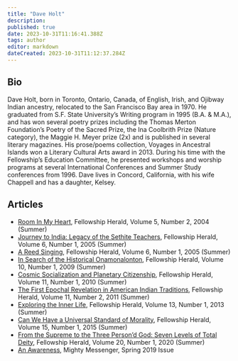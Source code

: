 ```yaml
---
title: "Dave Holt"
description:
published: true
date: 2023-10-31T11:16:41.388Z
tags: author
editor: markdown
dateCreated: 2023-10-31T11:12:37.284Z
---
```


## Bio

Dave Holt, born in Toronto, Ontario, Canada, of English, Irish, and Ojibway Indian ancestry, relocated to the San Francisco Bay area in 1970. He graduated from S.F. State University’s Writing program in 1995 (B.A. & M.A.), and has won several poetry prizes including the Thomas Merton Foundation’s Poetry of the Sacred Prize, the Ina Coolbrith Prize (Nature category), the Maggie H. Meyer prize (2x) and is published in several literary magazines. His prose/poems collection, Voyages in Ancestral Islands won a Literary Cultural Arts award in 2013. During his time with the Fellowship’s Education Committee, he presented workshops and worship programs at several International Conferences and Summer Study conferences from 1996. Dave lives in Concord, California, with his wife Chappell and has a daughter, Kelsey.

## Articles

- [Room In My Heart](/en/article/Dave_Holt/Room_In_My_Heart), Fellowship Herald, Volume 5, Number 2, 2004 (Summer)
- [Journey to India: Legacy of the Sethite Teachers](/en/article/Dave_Holt/Journey_to_India_Legacy_of_the_Sethite_Teachers), Fellowship Herald, Volume 6, Number 1, 2005 (Summer)
- [A Reed Singing](/en/article/Dave_Holt/A_Reed_Singing), Fellowship Herald, Volume 6, Number 1, 2005 (Summer)
- [In Search of the Historical Onamonalonton](/en/article/Dave_Holt/In_Search_of_the_Historical_Onamonalonton), Fellowship Herald, Volume 10, Number 1, 2009 (Summer)
- [Cosmic Socialization and Planetary Citizenship](/en/article/Dave_Holt/Cosmic_Socialization_and_Planetary_Citizenship), Fellowship Herald, Volume 11, Number 1, 2010 (Summer)
- [The First Epochal Revelation in American Indian Traditions](/en/article/Dave_Holt/The_First_Epochal_Revelation_in_American_Indian_Traditions), Fellowship Herald, Volume 11, Number 2, 2011 (Summer)
- [Exploring the Inner Life](/en/article/Dave_Holt/Exploring_the_Inner_Life), Fellowship Herald, Volume 13, Number 1, 2013 (Summer)
- [Can We Have a Universal Standard of Morality](/en/article/Dave_Holt/Can_We_Have_a_Universal_Standard_of_Morality), Fellowship Herald, Volume 15, Number 1, 2015 (Summer)
- [From the Supreme to the Three Person’d God: Seven Levels of Total Deity](/en/article/Dave_Holt/From_the_Supreme_to_the_Three_Persond_God_Seven_Levels_of_Total_Deity), Fellowship Herald, Volume 20, Number 1, 2020 (Summer)
- [An Awareness](/en/article/Dave_Holt/An_Awareness), Mighty Messenger, Spring 2019 Issue